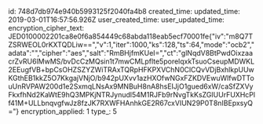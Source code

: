 id: 748d7db974e940b5993125f2040fa4b8
created_time: 
updated_time: 2019-03-01T16:57:56.926Z
user_created_time: 
user_updated_time: 
encryption_cipher_text: JED0100002201ca8e0f6a854449c68abda118eab5ecf70001fe{"iv":"m8Q7TZSRWEOL0rKXTQDLiw==","v":1,"iter":1000,"ks":128,"ts":64,"mode":"ocb2","adata":"","cipher":"aes","salt":"RmBHjfmKUeI=","ct":"glNqdV8BtPwdOixzaacrZvRU6lMwMS/bvDcCzMQsin1t7mwCMLpflte5porelqxkTsuoCseupMDWKL2EEugfVB+bpCsOHZSZYZWiTRAxTQRpHFKPXVChN0ClCQvVDjBxhlkpUUwKGthEB1kkZ5O7KkgajVNjO/b942pUXvv1azHXOfwNGxFZKDVEwuWlfwDTTouUnRVPAW200d1e2SxmqLNsAx9MNBuH8nA8hsEIJjO1gued6xW/caSfZXVyFkxfhNd2KaWtE9hQ3MPKjNTRJynudl54M1RJFb9rNvgTkKsZGIUUrFUXHcPlf41M+ULLbnqvgfwJz8fzJK7RXWFHAnhkGE2R67cxVIUN29P0T8nIBEpxsyQ="}
encryption_applied: 1
type_: 5